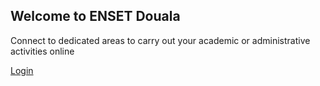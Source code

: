 ## Welcome to ENSET Douala

Connect to dedicated areas to carry out your academic or administrative activities online


<a href="#" class="btn-primary m-4">Login</a>